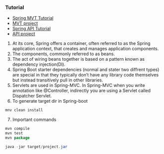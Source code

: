 ### Tutorial
* [Spring MVT Tutorial](https://www.youtube.com/watch?v=Ku3gsv7_bCc)
* [MVT project](https://github.com/AlFahimBinFaruk/SpringBoot_MVC)
* [Spring API Tutorial](https://www.youtube.com/watch?v=9SGDpanrc8U)
* [API project](https://github.com/AlFahimBinFaruk/SpringBoot_SMS_API)

1. At its core, Spring offers a container, often referred to as the Spring application context, that creates and manages application components.
2. The components, commonly referred to as beans.
3. The act of wiring beans together is based on a pattern known as dependency injection(DI).
4. Spring Boot starter dependencies (normal and stater two diffrent types) are special in that they typically don’t have any library code themselves but instead transitively pull in other libraries.
5. Servlets are used in Spring-MVC. In Spring-MVC when you write annotation like @Controller, indirectly you are using a Servlet called Dispatcher Servlet.
6. To generate target dir in Spring-boot
```java
mnv clean install
```
7. Important commands
```java
mvn compile
mvn test
mvn package

java -jar target/project.jar
```
